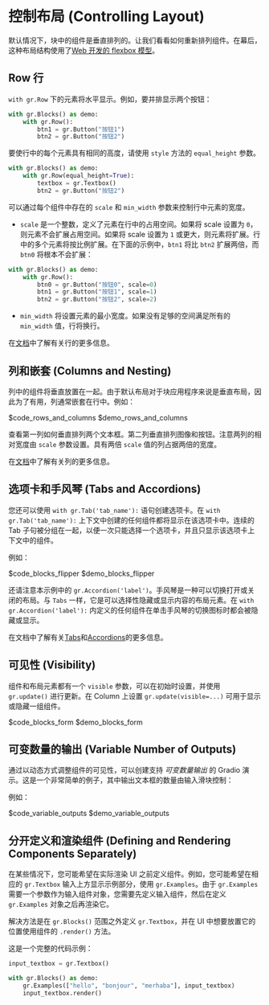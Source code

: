 # 控制布局 (Controlling Layout)

默认情况下，块中的组件是垂直排列的。让我们看看如何重新排列组件。在幕后，这种布局结构使用了[Web 开发的 flexbox 模型](https://developer.mozilla.org/en-US/docs/Web/CSS/CSS_Flexible_Box_Layout/Basic_Concepts_of_Flexbox)。

## Row 行

`with gr.Row` 下的元素将水平显示。例如，要并排显示两个按钮：

```python
with gr.Blocks() as demo:
    with gr.Row():
        btn1 = gr.Button("按钮1")
        btn2 = gr.Button("按钮2")
```

要使行中的每个元素具有相同的高度，请使用 `style` 方法的 `equal_height` 参数。

```python
with gr.Blocks() as demo:
    with gr.Row(equal_height=True):
        textbox = gr.Textbox()
        btn2 = gr.Button("按钮2")
```

可以通过每个组件中存在的 `scale` 和 `min_width` 参数来控制行中元素的宽度。

- `scale` 是一个整数，定义了元素在行中的占用空间。如果将 scale 设置为 `0`，则元素不会扩展占用空间。如果将 scale 设置为 `1` 或更大，则元素将扩展。行中的多个元素将按比例扩展。在下面的示例中，`btn1` 将比 `btn2` 扩展两倍，而 `btn0` 将根本不会扩展：

```python
with gr.Blocks() as demo:
    with gr.Row():
        btn0 = gr.Button("按钮0", scale=0)
        btn1 = gr.Button("按钮1", scale=1)
        btn2 = gr.Button("按钮2", scale=2)
```

- `min_width` 将设置元素的最小宽度。如果没有足够的空间满足所有的 `min_width` 值，行将换行。

在[文档](https://gradio.app/docs/#row)中了解有关行的更多信息。

## 列和嵌套 (Columns and Nesting)

列中的组件将垂直放置在一起。由于默认布局对于块应用程序来说是垂直布局，因此为了有用，列通常嵌套在行中。例如：

$code_rows_and_columns
$demo_rows_and_columns

查看第一列如何垂直排列两个文本框。第二列垂直排列图像和按钮。注意两列的相对宽度由 `scale` 参数设置。具有两倍 `scale` 值的列占据两倍的宽度。

在[文档](https://gradio.app/docs/#column)中了解有关列的更多信息。

## 选项卡和手风琴 (Tabs and Accordions)

您还可以使用 `with gr.Tab('tab_name'):` 语句创建选项卡。在 `with gr.Tab('tab_name'):` 上下文中创建的任何组件都将显示在该选项卡中。连续的 Tab 子句被分组在一起，以便一次只能选择一个选项卡，并且只显示该选项卡上下文中的组件。

例如：

$code_blocks_flipper
$demo_blocks_flipper

还请注意本示例中的 `gr.Accordion('label')`。手风琴是一种可以切换打开或关闭的布局。与 `Tabs` 一样，它是可以选择性隐藏或显示内容的布局元素。在 `with gr.Accordion('label'):` 内定义的任何组件在单击手风琴的切换图标时都会被隐藏或显示。

在文档中了解有关[Tabs](https://gradio.app/docs/#tab)和[Accordions](https://gradio.app/docs/#accordion)的更多信息。

## 可见性 (Visibility)

组件和布局元素都有一个 `visible` 参数，可以在初始时设置，并使用 `gr.update()` 进行更新。在 Column 上设置 `gr.update(visible=...)` 可用于显示或隐藏一组组件。

$code_blocks_form
$demo_blocks_form

## 可变数量的输出 (Variable Number of Outputs)

通过以动态方式调整组件的可见性，可以创建支持 _可变数量输出_ 的 Gradio 演示。这是一个非常简单的例子，其中输出文本框的数量由输入滑块控制：

例如：

$code_variable_outputs
$demo_variable_outputs

## 分开定义和渲染组件 (Defining and Rendering Components Separately)

在某些情况下，您可能希望在实际渲染 UI 之前定义组件。例如，您可能希望在相应的 `gr.Textbox` 输入上方显示示例部分，使用 `gr.Examples`。由于 `gr.Examples` 需要一个参数作为输入组件对象，您需要先定义输入组件，然后在定义 `gr.Examples` 对象之后再渲染它。

解决方法是在 `gr.Blocks()` 范围之外定义 `gr.Textbox`，并在 UI 中想要放置它的位置使用组件的 `.render()` 方法。

这是一个完整的代码示例：

```python
input_textbox = gr.Textbox()

with gr.Blocks() as demo:
    gr.Examples(["hello", "bonjour", "merhaba"], input_textbox)
    input_textbox.render()
```
